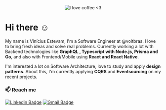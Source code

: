 <div align="center">
  <img alt="I love coffee <3" src="https://media3.giphy.com/media/NHUONhmbo448/giphy.gif?cid=ecf05e47a16d4dcae9286d1f92660bc9928323bb494d03a9&rid=giphy.gif" />
</div>

# Hi there :relaxed:
My name is Vinícius Estevam, I'm a Software Engineer at @voltbras. I love to bring fresh ideas and solve real problems. Currently working a lot with Backend technologies like **GraphQL , Typescript with Node.js, Prisma and Go**, and also with Frontend/Mobile using **React and React Native**.
 
 I'm interested a lot on Software Architecture, love to study and apply **design patterns**. About this, I'm currently applying **CQRS** and **Eventsourcing** on my recent projects.

### :mailbox: Reach me	
[![Linkedin Badge](https://img.shields.io/badge/-LinkedIn-blue?style=flat-square&logo=Linkedin&logoColor=white&link=https://www.linkedin.com/in/vinicius-estevam1/)](https://www.linkedin.com/in/vinicius-estevam1/)
[![Gmail Badge](https://img.shields.io/badge/-Gmail-c14438?style=flat-square&logo=Gmail&logoColor=white&link=mailto:estevamvinicius31@gmail.com)](mailto:estevamvinicius31@gmail.com)
